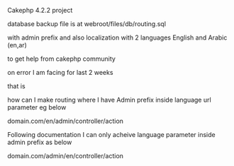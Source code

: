 Cakephp 4.2.2 project 

database backup file is at webroot/files/db/routing.sql

with admin prefix and also localization with 2 languages English and Arabic (en,ar)

to get help from cakephp community

on error I am facing for last 2 weeks

that is 

how can I make routing where I have Admin prefix inside language url parameter eg below

domain.com/en/admin/controller/action


Following documentation I can only acheive language parameter inside admin prefix as below

domain.com/admin/en/controller/action
